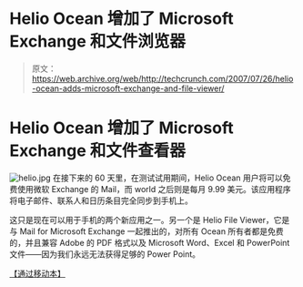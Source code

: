 # Helio Ocean 增加了 Microsoft Exchange 和文件浏览器

> 原文：<https://web.archive.org/web/http://techcrunch.com/2007/07/26/helio-ocean-adds-microsoft-exchange-and-file-viewer/>

# Helio Ocean 增加了 Microsoft Exchange 和文件查看器

![helio.jpg](img/af3f30e7868c6b004922e32acd51b9df.png)
在接下来的 60 天里，在测试试用期间，Helio Ocean 用户将可以免费使用微软 Exchange 的 Mail，而 world 之后则是每月 9.99 美元。该应用程序将电子邮件、联系人和日历条目完全同步到手机上。

这只是现在可以用于手机的两个新应用之一。另一个是 Helio File Viewer，它是与 Mail for Microsoft Exchange 一起推出的，对所有 Ocean 所有者都是免费的，并且兼容 Adobe 的 PDF 格式以及 Microsoft Word、Excel 和 PowerPoint 文件——因为我们永远无法获得足够的 Power Point。

[【通过移动本】](https://web.archive.org/web/20201124160740/http://www.mobileburn.com/news.jsp?Id=3553&source=HOME)